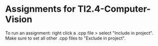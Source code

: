 # Assignments for TI2.4-Computer-Vision

To run an assignment: right click a .cpp file > select "Include in project". Make sure to set all other .cpp files to "Exclude in project".
